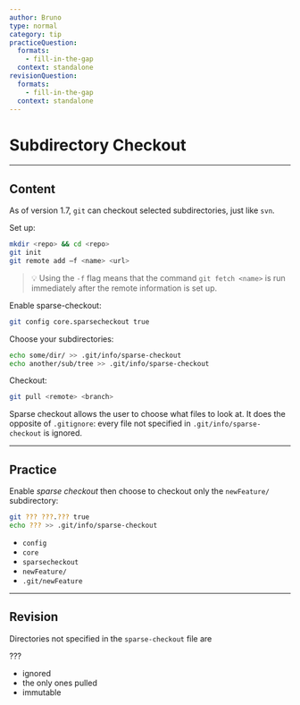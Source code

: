 ```yaml
---
author: Bruno
type: normal
category: tip
practiceQuestion:
  formats:
    - fill-in-the-gap
  context: standalone
revisionQuestion:
  formats:
    - fill-in-the-gap
  context: standalone
---
```


# Subdirectory Checkout


---

## Content

As of version 1.7, `git` can checkout selected subdirectories, just like `svn`. 

Set up:

```bash
mkdir <repo> && cd <repo>
git init
git remote add –f <name> <url>
```

> 💡 Using the `-f` flag means that the command `git fetch <name>` is run immediately after the remote information is set up. 

Enable sparse-checkout:

```bash
git config core.sparsecheckout true
```

Choose your subdirectories:

```bash
echo some/dir/ >> .git/info/sparse-checkout
echo another/sub/tree >> .git/info/sparse-checkout
```

Checkout:

```bash
git pull <remote> <branch>
```

Sparse checkout allows the user to choose what files to look at. It does the opposite of `.gitignore`: every file not specified in `.git/info/sparse-checkout` is ignored.


---

## Practice

Enable *sparse checkout* then choose to checkout only the `newFeature/` subdirectory:

```bash
git ??? ???.??? true
echo ??? >> .git/info/sparse-checkout
```

- `config`
- `core`
- `sparsecheckout`
- `newFeature/`
- `.git/newFeature`


---

## Revision

Directories not specified in the `sparse-checkout` file are

???

- ignored
- the only ones pulled
- immutable
